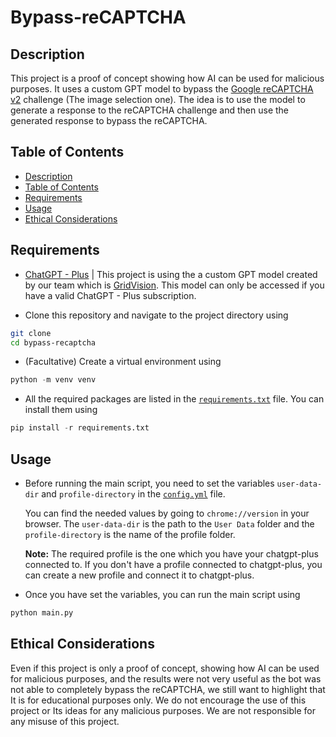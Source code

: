 # Bypass-reCAPTCHA
## Description
This project is a proof of concept showing how AI can be used for malicious purposes. It uses a custom GPT model to bypass the [Google reCAPTCHA v2](https://www.google.com/recaptcha/about/) challenge (The image selection one). The idea is to use the model to generate a response to the reCAPTCHA challenge and then use the generated response to bypass the reCAPTCHA. 

## Table of Contents
- [Description](#description)
- [Table of Contents](#table-of-contents)
- [Requirements](#requirements)
- [Usage](#usage)
- [Ethical Considerations](#ethical-considerations)

## Requirements
- [ChatGPT - Plus](https://openai.com/blog/chatgpt-plus) | This project is using the a custom GPT model created by our team which is [GridVision](https://chat.openai.com/g/g-K30O0wu7c-grid-vision). This model can only be accessed if you have a valid ChatGPT - Plus subscription.

- Clone this repository and navigate to the project directory using
``` bash
git clone
cd bypass-recaptcha
```

- (Facultative) Create a virtual environment using
``` python
python -m venv venv
```

- All the required packages are listed in the [`requirements.txt`](requirements.txt) file. You can install them using
``` python
pip install -r requirements.txt
```

## Usage
- Before running the main script, you need to set the variables `user-data-dir` and `profile-directory` in the [`config.yml`](config/config.yml) file. 

    You can find the needed values by going to `chrome://version` in your browser. The `user-data-dir` is the path to the `User Data` folder and the `profile-directory` is the name of the profile folder.

    **Note:** The required profile is the one which you have your chatgpt-plus connected to. If you don't have a profile connected to chatgpt-plus, you can create a new profile and connect it to chatgpt-plus.

- Once you have set the variables, you can run the main script using 
``` python
python main.py
```

## Ethical Considerations
Even if this project is only a proof of concept, showing how AI can be used for malicious purposes, and the results were not very useful as the bot was not able to completely bypass the reCAPTCHA, we still want to highlight that It is for educational purposes only. We do not encourage the use of this project or Its ideas for any malicious purposes. We are not responsible for any misuse of this project.